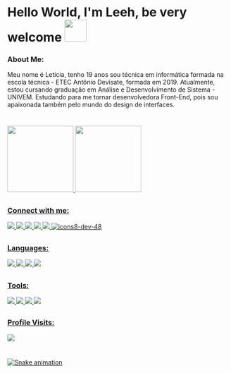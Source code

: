 <div>
  
# Hello World, I'm  Leeh, be very welcome <img height = "50em" src = "https://pa1.narvii.com/6600/68788f7598534e8ef6dadb46cab6a194d340d312_hq.gif" />  
### About Me:
  
Meu nome é Letícia, tenho 19 anos sou técnica em informática formada na escola técnica - ETEC Antônio Devisate, formada em 2019. Atualmente, estou cursando     graduação em Análise e Desenvolvimento de Sistema - UNIVEM.
Estudando para me tornar desenvolvedora Front-End, pois sou apaixonada também pelo mundo do design de interfaces. 
  

  <a href="https://github.com/LeehXD">
    
    
 #
    
  <img height = "150em" src = "https://github-readme-stats.vercel.app/api?username=LeehXD&show_icons=true&theme=radical&include_all_commits=true&count_private=true" />
  <img height = "150em" src = "https://github-readme-stats.vercel.app/api/top-langs/?username=LeehXD&layout=compact&langs_count=16&theme=radical" />


 ##
 ### Connect with me:

 <a href = "https://api.whatsapp.com/send?phone=5514996070485&text=Ol%C3%A1%2C%20Tudo%20bem%3F%20Vim%20pelo%20seu%20perfil%20do%20GitHub. " target = "_ blank"> <img src="https://img.icons8.com/color/48/000000/whatsapp--v1.png"/>
 <a href = "https://www.facebook.com/leeh310801/" target = "_ blank"><img src="https://img.icons8.com/color/48/000000/facebook-new.png"/>
 <a href = "https://www.instagram.com/leeh.xp/?hl=pt" target="_blank"><img src="https://img.icons8.com/color/48/000000/instagram-new.png"/>
 <a href = "https://www.linkedin.com/in/let%C3%ADcia-jord%C3%A3o-011389197/"> <img src="https://img.icons8.com/fluency/48/000000/linkedin-circled.png"/>
 <a href = "mailto:info@example.com?&subject=&cc=&bcc=&body=leticiajordaoxp@gmail.com%0A"><img src="https://img.icons8.com/color/48/000000/gmail-new.png"/>
 <a href = "https://dev.to/leehxd" > ![icons8-dev-48](https://user-images.githubusercontent.com/82847453/128442068-90264e01-d9be-47b9-ac4a-f4d96038b612.png)
##
### Languages:
   
<img src="https://img.icons8.com/color/48/000000/html-5--v1.png"/>
<img src="https://img.icons8.com/color/48/000000/css3.png"/>
<img src="https://img.icons8.com/color/48/000000/python--v1.png"/>
<img src="https://img.icons8.com/officel/50/000000/php-logo.png"/>
   
##
### Tools:

   <img src="https://img.icons8.com/color/48/000000/git.png"/>
   <img src="https://img.icons8.com/fluency/48/000000/github.png"/>
   <img src="https://img.icons8.com/color/48/000000/visual-studio-code-2019.png"/>
   <img src="https://img.icons8.com/color/48/000000/pycharm.png"/>

##
### Profile Visits:
   
   <img src="https://profile-counter.glitch.me/LeehXD/count.svg" />  
   
#
   
![Snake animation](https://github.com/leehxd/leehxd/blob/output/github-contribution-grid-snake.svg)
   
   
 </div>  
